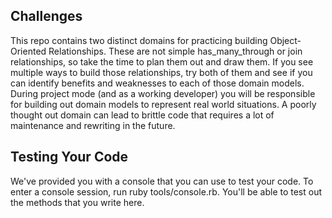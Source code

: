 ## Challenges
This repo contains two distinct domains for practicing building Object-Oriented Relationships. These are not simple has_many_through or join relationships, so take the time to plan them out and draw them. If you see multiple ways to build those relationships, try both of them and see if you can identify benefits and weaknesses to each of those domain models. During project mode (and as a working developer) you will be responsible for building out domain models to represent real world situations. A poorly thought out domain can lead to brittle code that requires a lot of maintenance and rewriting in the future.

## Testing Your Code

We've provided you with a console that you can use to test your code. To enter a console session, run ruby tools/console.rb. You'll be able to test out the methods that you write here.
